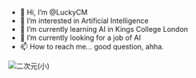 - 👋 Hi, I’m @LuckyCM
- 👀 I’m interested in Artificial Intelligence
- 🌱 I’m currently learning AI in Kings College London
- 💞️ I’m currently looking for a job of AI
- 📫 How to reach me... good question, ahha.

![二次元(小)](https://user-images.githubusercontent.com/78287337/112738389-9bb68680-8f9d-11eb-96dc-12ce9a0c96b2.jpg)


<!---
LuckyCM/LuckyCM is a ✨ special ✨ repository because its `README.md` (this file) appears on your GitHub profile.
You can click the Preview link to take a look at your changes.
--->
